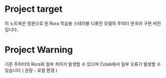 # Project target
이 노트북은 영문으로 된 Rora 학습용 스테이블 디퓨전 모델의 주피터 한국어 구현 버전입니다.  

# Project Warning
기존 주피터의 Rora와 일부 차이가 발생할 수 있으며 Colab에서 일부 오류가 발생할 수 있습니다 ( 권장 - 로컬 환경 )